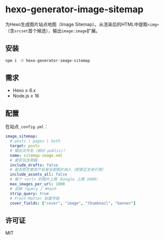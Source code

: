 # hexo-generator-image-sitemap

为Hexo生成图片站点地图（Image Sitemap）。从渲染后的HTML中提取`<img>`（含`srcset`首个候选），输出`image:image`扩展。

## 安装

```bash
npm i -D hexo-generator-image-sitemap
```

## 需求

- Hexo ≥ 6.x
- Node.js ≥ 16

## 配置

在站点`_config.yml`：

```yaml
image_sitemap:
  # posts | pages | both
  target: posts
  # 输出文件名（相对 public/）
  name: sitemap-image.xml
  # 是否包含草稿
  include_drafts: false
  # 是否把文章资产目录全部图片纳入（即使正文未引用）
  include_assets_all: false
  # 每个 <url> 的图片上限（Google 上限 1000）
  max_images_per_url: 1000
  # 去掉 ?query / #hash
  strip_query: true
  # Front-Matter 封面字段
  cover_fields: ["cover", "image", "thumbnail", "banner"]
```

## 许可证

MIT
